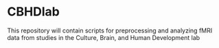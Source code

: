 # CBHDlab
This repository will contain scripts for preprocessing and analyzing fMRI data from studies in the Culture, Brain, and Human Development lab
